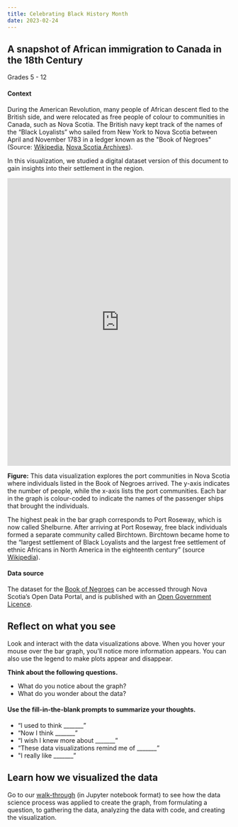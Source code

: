 ```yaml
---
title: Celebrating Black History Month
date: 2023-02-24
---
```

<h2>A snapshot of African immigration to Canada in the 18th Century</h2>

<p>Grades 5 - 12</p>
<h4>Context</h4>
<p>During the American Revolution, many people of African descent fled to the British side, and were relocated as free people of colour to communities in Canada, such as Nova Scotia. The British navy kept track of the names of the “Black Loyalists” who sailed from New York to Nova Scotia between April and November 1783 in a ledger known as the "Book of Negroes" (Source: <a href="https://en.wikipedia.org/wiki/Book_of_Negroes" target="_blank" rel="noopener">Wikipedia</a>, <a href="https://archives.novascotia.ca/africanns/book-of-negroes/" target="_blank" rel="noopener">Nova Scotia Archives</a>).</p>
<p>In this visualization, we studied a digital dataset version of this document to gain insights into their settlement in the region.</p>

<p><iframe loading="lazy" id="igraph" class="post-img-shadow" style="border: none;" src="https://callysto.github.io/data-files/data-viz-of-the-week/black-history-month-immigration/visualizations/black-history-month-nova-scotia-immigration.html" width="100%" height="650 " scrolling="no" seamless="seamless"></iframe></p>

<p><strong>Figure:</strong>&nbsp;This data visualization explores the port communities in Nova Scotia where individuals listed in the Book of Negroes arrived. The y-axis indicates the number of people, while the x-axis lists the port communities. Each bar in the graph is colour-coded to indicate the names of the passenger ships that brought the individuals.</p>
<p>The highest peak in the bar graph corresponds to Port Roseway, which is now called Shelburne. After arriving at Port Roseway, free black individuals formed a separate community called Birchtown. Birchtown became home to the “largest settlement of Black Loyalists and the largest free settlement of ethnic Africans in North America in the eighteenth century” (source <a href="https://en.wikipedia.org/wiki/Birchtown,_Nova_Scotia" target="_blank" rel="noopener">Wikipedia</a>).</p>
<h4>Data source</h4>
<p>The dataset for the <a href="https://data.novascotia.ca/Arts-Culture-and-History/-Book-of-Negroes-1783/xxcy-v3fh" target="_blank" rel="noopener">Book of Negroes</a> can be accessed through Nova Scotia’s Open Data Portal, and is published with an <a href="https://novascotia.ca/opendata/licence.asp" target="_blank" rel="noopener">Open Government Licence</a>.</p>

<h2><b>Reflect on what you see</b></h2>
<p>Look and interact with the data visualizations above. When you hover your mouse over the bar graph, you’ll notice more information appears. You can also use the legend to make plots appear and disappear.</p>
<p><strong>Think about the following questions.</strong></p>
<ul>
<li>What do you notice about the graph?</li>
<li>What do you wonder about the data?</li>
</ul>
<h4><b>Use the fill-in-the-blank prompts to summarize your thoughts.</b></h4>
<ul>
<li aria-level="1">“I used to think _______”</li>
<li aria-level="1">“Now I think _______”</li>
<li aria-level="1">“I wish I knew more about _______”</li>
<li aria-level="1">“These data visualizations remind me of _______”</li>
<li aria-level="1">"I really like _______”</li>
</ul>
<h2><b>Learn how we visualized the data</b></h2>
<p>Go to our <a href="https://hub.callysto.ca/jupyter/hub/user-redirect/git-pull?repo=https://github.com/callysto/data-viz-of-the-week&amp;branch=main&amp;urlpath=notebooks/data-viz-of-the-week/black-history-month-immigration/black-history-month-nova-scotia-immigration.ipynb&amp;depth=1" target="_blank" rel="noopener">walk-through</a> (in Jupyter notebook format) to see how the data science process was applied to create the graph, from formulating a question, to gathering the data, analyzing the data with code, and creating the visualization.</p>